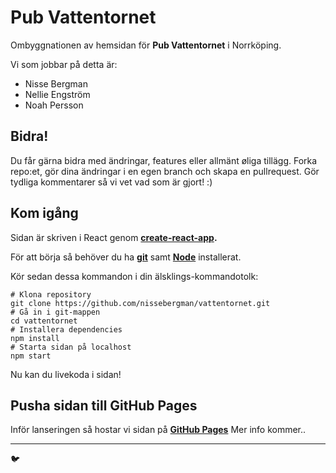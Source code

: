 # Pub Vattentornet

Ombyggnationen av hemsidan för **Pub Vattentornet** i Norrköping.

Vi som jobbar på detta är:

* Nisse Bergman
* Nellie Engström
* Noah Persson

## Bidra!

Du får gärna bidra med ändringar, features eller allmänt øliga tillägg. 
Forka repo:et, gör dina ändringar i en egen branch och skapa en pullrequest. Gör tydliga kommentarer så vi vet vad som är gjort! :)

## Kom igång

Sidan är skriven i React genom **[create-react-app](https://github.com/facebook/create-react-app).**

För att börja så behöver du ha **[git](https://git-scm.com/book/en/v2/Getting-Started-Installing-Git)** samt **[Node](https://nodejs.org/en/)** installerat. 

Kör sedan dessa kommandon i din älsklings-kommandotolk:

```shell
# Klona repository
git clone https://github.com/nissebergman/vattentornet.git
# Gå in i git-mappen
cd vattentornet
# Installera dependencies
npm install
# Starta sidan på localhost
npm start
```
Nu kan du livekoda i sidan!

## Pusha sidan till GitHub Pages

Inför lanseringen så hostar vi sidan på **[GitHub Pages](nissebergman.github.io/vattentornet)** 
Mer info kommer..

[logo]: http://www.vattentor.net/images/wall.png

_______

:bird:
